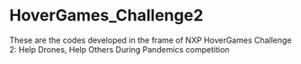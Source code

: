 # HoverGames_Challenge2
These are the codes developed in the frame of NXP HoverGames Challenge 2: Help Drones, Help Others During Pandemics competition 
